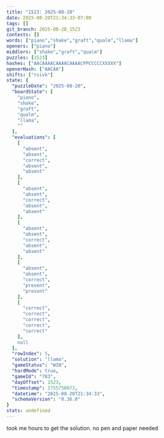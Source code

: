 ```yaml
---
title: "1523: 2025-08-20"
date: 2025-08-20T21:34:33-07:00
tags: []
git_branch: 2025-08-20_1523
contests: []
words: ["piano","shake","graft","qualm","llama"]
openers: ["piano"]
middlers: ["shake","graft","qualm"]
puzzles: [1523]
hashes: ["AACAAAACAAAACAAAACPPCCCCCXXXXX"]
openerHash: ["AACAA"]
shifts: ["rsivk"]
state: {
  "puzzleDate": "2025-08-20",
  "boardState": [
    "piano",
    "shake",
    "graft",
    "qualm",
    "llama",
    ""
  ],
  "evaluations": [
    [
      "absent",
      "absent",
      "correct",
      "absent",
      "absent"
    ],
    [
      "absent",
      "absent",
      "correct",
      "absent",
      "absent"
    ],
    [
      "absent",
      "absent",
      "correct",
      "absent",
      "absent"
    ],
    [
      "absent",
      "absent",
      "correct",
      "present",
      "present"
    ],
    [
      "correct",
      "correct",
      "correct",
      "correct",
      "correct"
    ],
    null
  ],
  "rowIndex": 5,
  "solution": "llama",
  "gameStatus": "WIN",
  "hardMode": true,
  "gameId": "783",
  "dayOffset": 1523,
  "timestamp": 1755750873,
  "datetime": "2025-08-20T21:34:33",
  "schemaVersion": "0.36.0"
}
stats: undefined
---
```

<!-- more -->
took me hours to get the solution. no pen and paper needed
